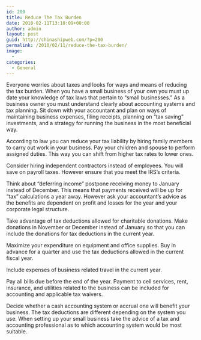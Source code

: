 ```yaml
---
id: 200
title: Reduce The Tax Burden
date: 2010-02-11T13:10:09+00:00
author: admin
layout: post
guid: http://chinashipweb.com/?p=200
permalink: /2010/02/11/reduce-the-tax-burden/
image:
  - 
categories:
  - General
---
```

Everyone worries about taxes and looks for ways and means of reducing the tax burden. When you have a small business of your own you must up date your knowledge of tax laws that pertain to “small businesses.” As a business owner you must understand clearly about accounting systems and tax planning. Sit down with your accountant and plan on ways of maintaining business expenses, filing receipts, planning on “tax saving” investments, and a strategy for running the business in the most beneficial way.

According to law you can reduce your tax liability by hiring family members to carry out work in your business. Pay your children and spouse to perform assigned duties. This way you can shift from higher tax rates to lower ones.

Consider hiring independent contractors instead of employees. You will save on payroll taxes. However ensure that you meet the IRS’s criteria. 

Think about “deferring income” postpone receiving money to January instead of December. This means that payments received will be up for “tax” calculations a year away. However ask your accountant’s advice as the benefits are dependent on profit and losses for the year and your corporate legal structure.

Take advantage of tax deductions allowed for charitable donations. Make donations in November or December instead of January so that you can include the donations for tax deductions in the current year.

Maximize your expenditure on equipment and office supplies. Buy in advance for a quarter and use the tax deductions allowed in the current fiscal year.

Include expenses of business related travel in the current year.

Pay all bills due before the end of the year. Payment to cell services, rent, insurance, and utilities related to the business can be included for accounting and applicable tax waivers.

Decide whether a cash accounting system or accrual one will benefit your business. The tax deductions are different depending on the system you use. When setting up your small business take the advice of a tax and accounting professional as to which accounting system would be most suitable.